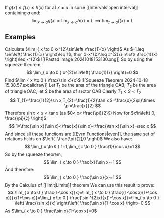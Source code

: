 If $g(x)\leq f(x)\leq h(x)$ for all $x\neq a$ in some [[Intervals|open interval]] containing $a$ and:
$$
\lim_{ x \to a } g(x)=\lim_{ x \to a } h(x)=L\implies \lim_{ x \to a } f(x)=L
$$
## Examples
Calculate $\lim_{ x \to 0 }x^{2}\sin\left( \frac{1}{x} \right)$
As $-1\leq \sin\left( \frac{1}{x} \right)\leq 1$, then $-x^{2}\leq x^{2}\sin\left( \frac{1}{x} \right)\leq x^{2}$
![[Pasted image 20241018153130.png]]
So by using the squeeze theorem, 
$$
\lim_{ x \to 0 } x^{2}\sin\left( \frac{1}{x} \right)=0
$$
FInd $\lim_{ x \to 0 } \frac{\sin x}{x}$
![[Squeeze Theorem 2024-10-18 15.38.57.excalidraw]]
Let $T_{1}$ be the area of the triangle OAB, $T_{2}$ be the area of triangle OAC, let $S$ be the area of sector OAB
Clearly $T_{1}<S<T_{2}$
$$
T_{1}=\frac{1}{2}\sin x,T_{2}=\frac{1}{2}\tan x,S=\frac{x}{2\pi}\times \pi=\frac{x}{2}
$$
Therefore $\sin x<x<\tan x$ (as $0< x< \frac{\pi}{2}$)
Now for $x\in\left( 0, \frac{\pi}{2} \right)$:
$$
1=\frac{\sin x}{\sin x}<\frac{x}{\sin x}<\frac{\tan x}{\sin x}=\sec x
$$
And since all these functions are [[Even Functions|even]], the same set of relations holds on $\left( -\frac{\pi}{2},0 \right)$
We also have:
$$
\lim_{ x \to 0 } 1=1,\lim_{ x \to 0 } \frac{1}{\cos x}=1
$$
So by the squeeze theorem,
$$
\lim_{ x \to 0 } \frac{x}{\sin x}=1
$$
And therefore:
$$
\lim_{ x \to 0 } \frac{\sin x}{x}=1 
$$
By the Calculus of [[limit|Limits]] theorem
We can use this result to prove:
$$
\lim_{ x \to 0 }  \frac{1-\cos x}{x}=\lim_{ x \to 0 }  \frac{(1-\cos x)(1+\cos x)}{x(1+\cos x)}=\lim_{ x \to 0 }  \frac{\sin ^{2}x}{x(1+\cos x)}=\lim_{ x \to 0 } \left( \frac{\sin x}{x} \right)\left( \frac{\sin x}{1+\cos x} \right)=0
$$
As $\lim_{ x \to 0 } \frac{\sin x}{1+\cos x}=0$